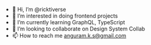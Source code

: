 - 👋 Hi, I’m @ricktiverse
- 👀 I’m interested in doing frontend projects
- 🌱 I’m currently learning GraphQL, TypeScript
- 💞️ I’m looking to collaborate on Design System Collab
- 📫 How to reach me anguram.k.s@gmail.com

<!---
ricktiverse/ricktiverse is a ✨ special ✨ repository because its `README.md` (this file) appears on your GitHub profile.
You can click the Preview link to take a look at your changes.
--->
